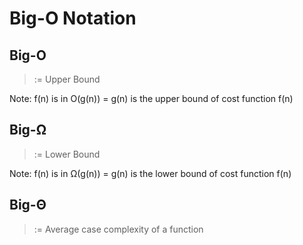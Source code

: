 # Big-O Notation

## Big-O
> := Upper Bound

Note: f(n) is in O(g(n)) = g(n) is the upper bound of cost function f(n)

## Big-Ω
> := Lower Bound

Note: f(n) is in Ω(g(n)) = g(n) is the lower bound of cost function f(n)

## Big-Θ
> := Average case complexity of a function